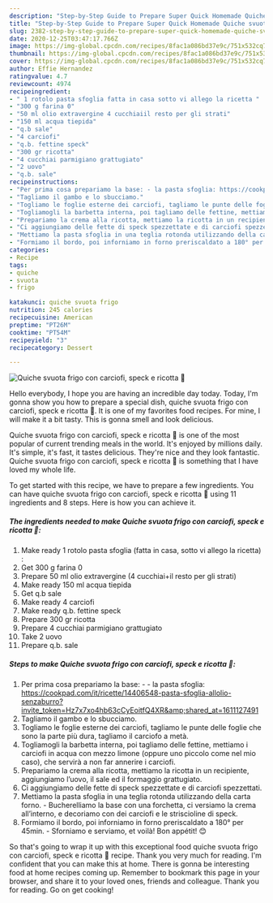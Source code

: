 ```yaml
---
description: "Step-by-Step Guide to Prepare Super Quick Homemade Quiche svuota frigo con carciofi, speck e ricotta 🥓"
title: "Step-by-Step Guide to Prepare Super Quick Homemade Quiche svuota frigo con carciofi, speck e ricotta 🥓"
slug: 2382-step-by-step-guide-to-prepare-super-quick-homemade-quiche-svuota-frigo-con-carciofi-speck-e-ricotta
date: 2020-12-25T03:47:17.766Z
image: https://img-global.cpcdn.com/recipes/8fac1a086bd37e9c/751x532cq70/quiche-svuota-frigo-con-carciofi-speck-e-ricotta-🥓-recipe-main-photo.jpg
thumbnail: https://img-global.cpcdn.com/recipes/8fac1a086bd37e9c/751x532cq70/quiche-svuota-frigo-con-carciofi-speck-e-ricotta-🥓-recipe-main-photo.jpg
cover: https://img-global.cpcdn.com/recipes/8fac1a086bd37e9c/751x532cq70/quiche-svuota-frigo-con-carciofi-speck-e-ricotta-🥓-recipe-main-photo.jpg
author: Effie Hernandez
ratingvalue: 4.7
reviewcount: 4974
recipeingredient:
- " 1 rotolo pasta sfoglia fatta in casa sotto vi allego la ricetta "
- "300 g farina 0"
- "50 ml olio extravergine 4 cucchiaiil resto per gli strati"
- "150 ml acqua tiepida"
- "q.b sale"
- "4 carciofi"
- "q.b. fettine speck"
- "300 gr ricotta"
- "4 cucchiai parmigiano grattugiato"
- "2 uovo"
- "q.b. sale"
recipeinstructions:
- "Per prima cosa prepariamo la base: - la pasta sfoglia: https://cookpad.com/it/ricette/14406548-pasta-sfoglia-allolio-senzaburro?invite_token=Hz7x7xo4hb63cCyEoitfQ4XR&amp;shared_at=1611127491"
- "Tagliamo il gambo e lo sbucciamo."
- "Togliamo le foglie esterne dei carciofi, tagliamo le punte delle foglie che sono la parte più dura, tagliamo il carciofo a metà."
- "Togliamogli la barbetta interna, poi tagliamo delle fettine, mettiamo i carciofi in acqua con mezzo limone (oppure uno piccolo come nel mio caso), che servirà a non far annerire i carciofi."
- "Prepariamo la crema alla ricotta, mettiamo la ricotta in un recipiente, aggiungiamo l’uovo, il sale ed il formaggio grattugiato."
- "Ci aggiungiamo delle fette di speck spezzettate e di carciofi spezzettati."
- "Mettiamo la pasta sfoglia in una teglia rotonda utilizzando della carta forno.  Bucherelliamo la base con una forchetta, ci versiamo la crema all’interno, e decoriamo con dei carciofi e le striscioline di speck."
- "Formiamo il bordo, poi inforniamo in forno preriscaldato a 180° per 45min. Sforniamo e serviamo, et voilà! Bon appétit! 😊"
categories:
- Recipe
tags:
- quiche
- svuota
- frigo

katakunci: quiche svuota frigo 
nutrition: 245 calories
recipecuisine: American
preptime: "PT26M"
cooktime: "PT54M"
recipeyield: "3"
recipecategory: Dessert

---
```



![Quiche svuota frigo con carciofi, speck e ricotta 🥓](https://img-global.cpcdn.com/recipes/8fac1a086bd37e9c/751x532cq70/quiche-svuota-frigo-con-carciofi-speck-e-ricotta-🥓-recipe-main-photo.jpg)

Hello everybody, I hope you are having an incredible day today. Today, I'm gonna show you how to prepare a special dish, quiche svuota frigo con carciofi, speck e ricotta 🥓. It is one of my favorites food recipes. For mine, I will make it a bit tasty. This is gonna smell and look delicious.



Quiche svuota frigo con carciofi, speck e ricotta 🥓 is one of the most popular of current trending meals in the world. It's enjoyed by millions daily. It's simple, it's fast, it tastes delicious. They're nice and they look fantastic. Quiche svuota frigo con carciofi, speck e ricotta 🥓 is something that I have loved my whole life.


To get started with this recipe, we have to prepare a few ingredients. You can have quiche svuota frigo con carciofi, speck e ricotta 🥓 using 11 ingredients and 8 steps. Here is how you can achieve it.

<!--inarticleads1-->

##### The ingredients needed to make Quiche svuota frigo con carciofi, speck e ricotta 🥓:

1. Make ready  1 rotolo pasta sfoglia (fatta in casa, sotto vi allego la ricetta) :
1. Get 300 g farina 0
1. Prepare 50 ml olio extravergine (4 cucchiai+il resto per gli strati)
1. Make ready 150 ml acqua tiepida
1. Get q.b sale
1. Make ready 4 carciofi
1. Make ready q.b. fettine speck
1. Prepare 300 gr ricotta
1. Prepare 4 cucchiai parmigiano grattugiato
1. Take 2 uovo
1. Prepare q.b. sale




<!--inarticleads2-->

##### Steps to make Quiche svuota frigo con carciofi, speck e ricotta 🥓:

1. Per prima cosa prepariamo la base: - - la pasta sfoglia: https://cookpad.com/it/ricette/14406548-pasta-sfoglia-allolio-senzaburro?invite_token=Hz7x7xo4hb63cCyEoitfQ4XR&amp;shared_at=1611127491
1. Tagliamo il gambo e lo sbucciamo.
1. Togliamo le foglie esterne dei carciofi, tagliamo le punte delle foglie che sono la parte più dura, tagliamo il carciofo a metà.
1. Togliamogli la barbetta interna, poi tagliamo delle fettine, mettiamo i carciofi in acqua con mezzo limone (oppure uno piccolo come nel mio caso), che servirà a non far annerire i carciofi.
1. Prepariamo la crema alla ricotta, mettiamo la ricotta in un recipiente, aggiungiamo l’uovo, il sale ed il formaggio grattugiato.
1. Ci aggiungiamo delle fette di speck spezzettate e di carciofi spezzettati.
1. Mettiamo la pasta sfoglia in una teglia rotonda utilizzando della carta forno.  - Bucherelliamo la base con una forchetta, ci versiamo la crema all’interno, e decoriamo con dei carciofi e le striscioline di speck.
1. Formiamo il bordo, poi inforniamo in forno preriscaldato a 180° per 45min. - Sforniamo e serviamo, et voilà! Bon appétit! 😊




So that's going to wrap it up with this exceptional food quiche svuota frigo con carciofi, speck e ricotta 🥓 recipe. Thank you very much for reading. I'm confident that you can make this at home. There is gonna be interesting food at home recipes coming up. Remember to bookmark this page in your browser, and share it to your loved ones, friends and colleague. Thank you for reading. Go on get cooking!
